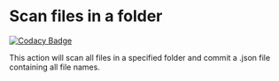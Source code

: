 # Scan files in a folder

[![Codacy Badge](https://api.codacy.com/project/badge/Grade/5bd1d1079e4447159e12f14ada6bad2d)](https://app.codacy.com/gh/alexavil/folder-scanner?utm_source=github.com&utm_medium=referral&utm_content=alexavil/folder-scanner&utm_campaign=Badge_Grade_Settings)

This action will scan all files in a specified folder and commit a .json file containing all file names.
